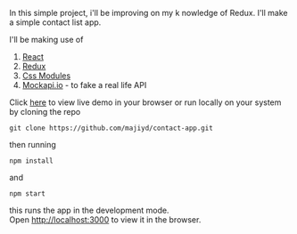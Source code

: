 In this simple project, i'll be improving on my k
nowledge of Redux. I'll make a simple contact list app.<br>
  
I'll be making use of
1. [React](https://github.com/facebook/create-react-app)
2. [Redux](https://github.com/reduxjs/redux)
3. [Css Modules](https://github.com/css-modules/css-modules)
4. [Mockapi.io](https://www.mockapi.io) - to fake a real life API

Click [here](https://majiyd.github.io/contact-app/) to view live demo in your browser or run locally on your system by cloning the repo <br>
```
git clone https://github.com/majiyd/contact-app.git
```
then running 
```
npm install
```
and
```
npm start
```
this runs the app in the development mode.<br>
Open [http://localhost:3000](http://localhost:3000) to view it in the browser.<br>
